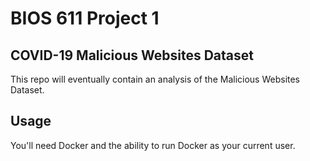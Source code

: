 BIOS 611 Project 1
====================

COVID-19 Malicious Websites Dataset
----------------------------------

This repo will eventually contain an analysis of the Malicious Websites Dataset. 

Usage
-----

You'll need Docker and the ability to run Docker as your current user.

